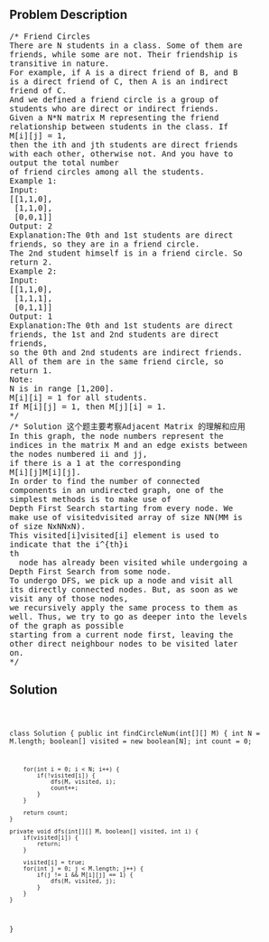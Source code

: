 <!--
<style>
  body { font-family: Arial, sans-serif; }
  .container { max-width: 100%; margin: 0 auto; padding: 10px; }
  .comment-block { max-width: 30%; background-color: #f9f9f9; padding: 10px; border-left: 5px solid #ccc; overflow-wrap: break-word; white-space: pre-wrap; }
  .code-block { background-color: #f4f4f4; padding: 10px; border: 1px solid #ddd; overflow-wrap: break-word; white-space: pre-wrap; }
</style>
-->

<div class='container'>
<h2>Problem Description</h2>
<div class='comment-block'>
<pre>
/* Friend Circles
There are N students in a class. Some of them are
friends, while some are not. Their friendship is
transitive in nature.
For example, if A is a direct friend of B, and B
is a direct friend of C, then A is an indirect
friend of C.
And we defined a friend circle is a group of
students who are direct or indirect friends.
Given a N*N matrix M representing the friend
relationship between students in the class. If
M[i][j] = 1,
then the ith and jth students are direct friends
with each other, otherwise not. And you have to
output the total number
of friend circles among all the students.
Example 1:
Input:
[[1,1,0],
 [1,1,0],
 [0,0,1]]
Output: 2
Explanation:The 0th and 1st students are direct
friends, so they are in a friend circle.
The 2nd student himself is in a friend circle. So
return 2.
Example 2:
Input:
[[1,1,0],
 [1,1,1],
 [0,1,1]]
Output: 1
Explanation:The 0th and 1st students are direct
friends, the 1st and 2nd students are direct
friends,
so the 0th and 2nd students are indirect friends.
All of them are in the same friend circle, so
return 1.
Note:
N is in range [1,200].
M[i][i] = 1 for all students.
If M[i][j] = 1, then M[j][i] = 1.
*/
/* Solution 这个题主要考察Adjacent Matrix 的理解和应用
In this graph, the node numbers represent the
indices in the matrix M and an edge exists between
the nodes numbered ii and jj,
if there is a 1 at the corresponding
M[i][j]M[i][j].
In order to find the number of connected
components in an undirected graph, one of the
simplest methods is to make use of
Depth First Search starting from every node. We
make use of visitedvisited array of size NN(MM is
of size NxNNxN).
This visited[i]visited[i] element is used to
indicate that the i^{th}i
th
  node has already been visited while undergoing a
Depth First Search from some node.
To undergo DFS, we pick up a node and visit all
its directly connected nodes. But, as soon as we
visit any of those nodes,
we recursively apply the same process to them as
well. Thus, we try to go as deeper into the levels
of the graph as possible
starting from a current node first, leaving the
other direct neighbour nodes to be visited later
on.
*/
</pre>
</div>

<h2>Solution</h2>
<div class='code-block'>
<pre><code class='language-java'>



class Solution {
    public int findCircleNum(int[][] M) {
        int N = M.length;
        boolean[] visited = new boolean[N];
        int count = 0;
        
        for(int i = 0; i < N; i++) {
            if(!visited[i]) {
                dfs(M, visited, i);
                count++;
            }
        }
        
        return count;
    }
    
    private void dfs(int[][] M, boolean[] visited, int i) {
        if(visited[i]) {
            return;
        }
        
        visited[i] = true;
        for(int j = 0; j < M.length; j++) {
            if(j != i && M[i][j] == 1) {
                dfs(M, visited, j);
            }
        }
    }
}</code></pre>
</div>
</div>
